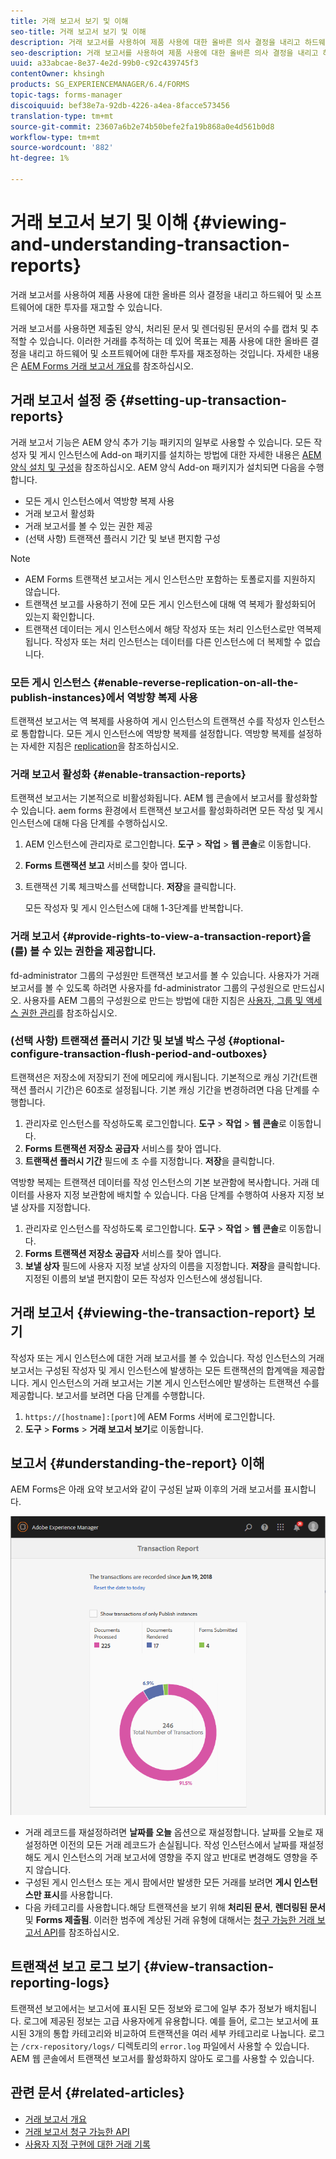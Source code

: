```yaml
---
title: 거래 보고서 보기 및 이해
seo-title: 거래 보고서 보기 및 이해
description: 거래 보고서를 사용하여 제품 사용에 대한 올바른 의사 결정을 내리고 하드웨어 및 소프트웨어에 대한 투자를 재고할 수 있습니다.
seo-description: 거래 보고서를 사용하여 제품 사용에 대한 올바른 의사 결정을 내리고 하드웨어 및 소프트웨어에 대한 투자를 재고할 수 있습니다.
uuid: a33abcae-8e37-4e2d-99b0-c92c439745f3
contentOwner: khsingh
products: SG_EXPERIENCEMANAGER/6.4/FORMS
topic-tags: forms-manager
discoiquuid: bef38e7a-92db-4226-a4ea-8facce573456
translation-type: tm+mt
source-git-commit: 23607a6b2e74b50befe2fa19b868a0e4d561b0d8
workflow-type: tm+mt
source-wordcount: '882'
ht-degree: 1%

---
```



# 거래 보고서 보기 및 이해 {#viewing-and-understanding-transaction-reports}

거래 보고서를 사용하여 제품 사용에 대한 올바른 의사 결정을 내리고 하드웨어 및 소프트웨어에 대한 투자를 재고할 수 있습니다.

거래 보고서를 사용하면 제출된 양식, 처리된 문서 및 렌더링된 문서의 수를 캡처 및 추적할 수 있습니다. 이러한 거래를 추적하는 데 있어 목표는 제품 사용에 대한 올바른 결정을 내리고 하드웨어 및 소프트웨어에 대한 투자를 재조정하는 것입니다. 자세한 내용은 [AEM Forms 거래 보고서 개요](/help/forms/using/transaction-reports-overview.md)를 참조하십시오.

## 거래 보고서 설정 중 {#setting-up-transaction-reports}

거래 보고서 기능은 AEM 양식 추가 기능 패키지의 일부로 사용할 수 있습니다. 모든 작성자 및 게시 인스턴스에 Add-on 패키지를 설치하는 방법에 대한 자세한 내용은 [AEM 양식 설치 및 구성](https://helpx.adobe.com/kr/experience-manager/6-4/forms/using/installing-configuring-aem-forms-osgi.html)을 참조하십시오. AEM 양식 Add-on 패키지가 설치되면 다음을 수행합니다.

* 모든 게시 인스턴스에서 역방향 복제 사용
* 거래 보고서 활성화
* 거래 보고서를 볼 수 있는 권한 제공
* (선택 사항) 트랜잭션 플러시 기간 및 보낸 편지함 구성

>[!NOTE]
>
>* AEM Forms 트랜잭션 보고서는 게시 인스턴스만 포함하는 토폴로지를 지원하지 않습니다.
>* 트랜잭션 보고를 사용하기 전에 모든 게시 인스턴스에 대해 역 복제가 활성화되어 있는지 확인합니다.
>* 트랜잭션 데이터는 게시 인스턴스에서 해당 작성자 또는 처리 인스턴스로만 역복제됩니다. 작성자 또는 처리 인스턴스는 데이터를 다른 인스턴스에 더 복제할 수 없습니다.

>



### 모든 게시 인스턴스 {#enable-reverse-replication-on-all-the-publish-instances}에서 역방향 복제 사용

트랜잭션 보고서는 역 복제를 사용하여 게시 인스턴스의 트랜잭션 수를 작성자 인스턴스로 통합합니다. 모든 게시 인스턴스에 역방향 복제를 설정합니다. 역방향 복제를 설정하는 자세한 지침은 [replication](/help/sites-deploying/replication.md)을 참조하십시오.

### 거래 보고서 활성화 {#enable-transaction-reports}

트랜잭션 보고서는 기본적으로 비활성화됩니다. AEM 웹 콘솔에서 보고서를 활성화할 수 있습니다. aem forms 환경에서 트랜잭션 보고서를 활성화하려면 모든 작성 및 게시 인스턴스에 대해 다음 단계를 수행하십시오.

1. AEM 인스턴스에 관리자로 로그인합니다. **도구** > **작업** > **웹 콘솔**&#x200B;로 이동합니다.
1. **Forms 트랜잭션 보고** 서비스를 찾아 엽니다.
1. 트랜잭션 기록 체크박스를 선택합니다. **저장**&#x200B;을 클릭합니다.

   모든 작성자 및 게시 인스턴스에 대해 1-3단계를 반복합니다.

### 거래 보고서 {#provide-rights-to-view-a-transaction-report}을(를) 볼 수 있는 권한을 제공합니다.

fd-administrator 그룹의 구성원만 트랜잭션 보고서를 볼 수 있습니다. 사용자가 거래 보고서를 볼 수 있도록 하려면 사용자를 fd-administrator 그룹의 구성원으로 만드십시오. 사용자를 AEM 그룹의 구성원으로 만드는 방법에 대한 지침은 [사용자, 그룹 및 액세스 권한 관리](/help/sites-administering/user-group-ac-admin.md)를 참조하십시오.

### (선택 사항) 트랜잭션 플러시 기간 및 보낼 박스 구성 {#optional-configure-transaction-flush-period-and-outboxes}

트랜잭션은 저장소에 저장되기 전에 메모리에 캐시됩니다. 기본적으로 캐싱 기간(트랜잭션 플러시 기간)은 60초로 설정됩니다. 기본 캐싱 기간을 변경하려면 다음 단계를 수행합니다.

1. 관리자로 인스턴스를 작성하도록 로그인합니다. **도구** > **작업** > **웹 콘솔**&#x200B;로 이동합니다.
1. **Forms 트랜잭션 저장소 공급자** 서비스를 찾아 엽니다.
1. **트랜잭션 플러시 기간** 필드에 초 수를 지정합니다. **저장**&#x200B;을 클릭합니다.

역방향 복제는 트랜잭션 데이터를 작성 인스턴스의 기본 보관함에 복사합니다. 거래 데이터를 사용자 지정 보관함에 배치할 수 있습니다. 다음 단계를 수행하여 사용자 지정 보낼 상자를 지정합니다.

1. 관리자로 인스턴스를 작성하도록 로그인합니다. **도구** > **작업** > **웹 콘솔**&#x200B;로 이동합니다.
1. **Forms 트랜잭션 저장소 공급자** 서비스를 찾아 엽니다.
1. **보낼 상자** 필드에 사용자 지정 보낼 상자의 이름을 지정합니다. **저장**&#x200B;을 클릭합니다. 지정된 이름의 보낼 편지함이 모든 작성자 인스턴스에 생성됩니다.

## 거래 보고서 {#viewing-the-transaction-report} 보기

작성자 또는 게시 인스턴스에 대한 거래 보고서를 볼 수 있습니다. 작성 인스턴스의 거래 보고서는 구성된 작성자 및 게시 인스턴스에 발생하는 모든 트랜잭션의 합계액을 제공합니다. 게시 인스턴스의 거래 보고서는 기본 게시 인스턴스에만 발생하는 트랜잭션 수를 제공합니다. 보고서를 보려면 다음 단계를 수행합니다.

1. `https://[hostname]:[port]`에 AEM Forms 서버에 로그인합니다.
1. **도구** > **Forms** > **거래 보고서 보기**&#x200B;로 이동합니다.

## 보고서 {#understanding-the-report} 이해

AEM Forms은 아래 요약 보고서와 같이 구성된 날짜 이후의 거래 보고서를 표시합니다.

![sample-transaction-report-author](assets/sample-transaction-report-author.png)

* 거래 레코드를 재설정하려면 **날짜를 오늘** 옵션으로 재설정합니다. 날짜를 오늘로 재설정하면 이전의 모든 거래 레코드가 손실됩니다. 작성 인스턴스에서 날짜를 재설정해도 게시 인스턴스의 거래 보고서에 영향을 주지 않고 반대로 변경해도 영향을 주지 않습니다.
* 구성된 게시 인스턴스 또는 게시 팜에서만 발생한 모든 거래를 보려면 **게시 인스턴스만 표시**&#x200B;를 사용합니다.
* 다음 카테고리를 사용합니다.해당 트랜잭션을 보기 위해 **처리된 문서**, **렌더링된 문서** 및 **Forms 제출됨**. 이러한 범주에 계상된 거래 유형에 대해서는 [청구 가능한 거래 보고서 API](/help/forms/using/transaction-reports-billable-apis.md)를 참조하십시오.

## 트랜잭션 보고 로그 보기 {#view-transaction-reporting-logs}

트랜잭션 보고에서는 보고서에 표시된 모든 정보와 로그에 일부 추가 정보가 배치됩니다. 로그에 제공된 정보는 고급 사용자에게 유용합니다. 예를 들어, 로그는 보고서에 표시된 3개의 통합 카테고리와 비교하여 트랜잭션을 여러 세부 카테고리로 나눕니다. 로그는 `/crx-repository/logs/` 디렉토리의 `error.log` 파일에서 사용할 수 있습니다. AEM 웹 콘솔에서 트랜잭션 보고서를 활성화하지 않아도 로그를 사용할 수 있습니다.

## 관련 문서 {#related-articles}

* [거래 보고서 개요](/help/forms/using/transaction-reports-overview.md)
* [거래 보고서 청구 가능한 API](/help/forms/using/transaction-reports-billable-apis.md)
* [사용자 지정 구현에 대한 거래 기록](/help/forms/using/record-transaction-custom-implementation.md)

